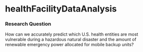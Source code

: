 # healthFacilityDataAnalysis

### Research Question
How can we accurately predict which U.S. health entities are most vulnerable during a hazardous natural disaster and the amount of renewable emergency power allocated for mobile backup units?
